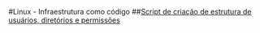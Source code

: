 #Linux - Infraestrutura como código
##[Script de criação de estrutura de usuários, diretórios e permissões](https://docs.google.com/presentation/d/1_vwPcBh7YUhUfu37lAUYQqhhP8LMmPHRCXo1Bc7czTs/edit#slide=id.p3)
